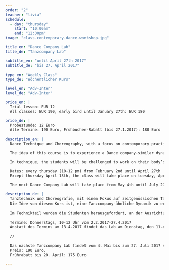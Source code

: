```yaml
---
order: "2"
teacher: "livia"
schedule:
  - day: "thursday"
    start: "10:00am"
    end: "12:00pm"
image: "class-contemporary-dance-workshop.jpg"

title_en: "Dance Company Lab"
title_de: "Tanzcompany Lab"

subtitle_en: "until April 27th 2017"
subtitle_de: "bis 27. April 2017"

type_en: "Weekly Class"
type_de: "Wöchentlicher Kurs"

level_en: "Adv-Inter"
level_de: "Adv-Inter"

price_en: |
  Trial lesson: EUR 12  
  All classes: EUR 190, early bird until January 27th: EUR 180  

price_de: |
  Probestunde: 12 Euro  
  Alle Termine: 190 Euro, Frühbucher-Rabatt (bis 27.1.2017): 180 Euro  

description_en: |
  Dance Technique and Choreography, with a focus on contemporary practices and performance:

  The idea of this course is to experience a Dance company-similar dynamic: Beginning with a dance technique class, then working on a choreographic creative process (rehearsal) to finally show the results of it.

  In technique, the students will be challenged to work on their body’s alignment and increase coordination and strength abilities, developing awareness and motion in multiple spatial planes. The choreography component of this course is about learning and developing movement with a range of choreographic approaches.

  Dates: every thursday (10-12 pm) from February 2nd until April 27th   
  Except thursday April 13th, the class will take place on tuesday, April 11th.  

  The next Dance Company Lab will take place from May 4th until July 27th.
  
description_de: |
  Tanztechnik und Choreografie, mit einem Fokus auf zeitgenössischen Tanztechniken und Performance: 
  Die Idee von diesem Kurs ist, eine Tanzcompany-ähnliche Dynamik zu erleben, beginnend mit einem Tanztechnik-Unterricht, an den ein choreografisch-kreativer Prozess (Probe) anschließt, um schließlich die Ergebnisse zu präsentieren. 
  
  Im Technikteil werden die Studenten herausgefordert, an der Ausrichtung ihres Körpers zu arbeiten und die Koordination, die Kraft und die Entwicklung von Bewusstsein und Bewegung auf mehreren räumlichen Ebenen zu erhöhen. Die Choreographie-Komponente dieses Kurses dient dem Lernen und der Entwicklung von Bewegung mit Hilfe einer Vielfalt von choreographischen Ansätzen.
  
  Termine: Donnerstags, 10-12 Uhr vom 2.2.2017-27.4.2017  
  Anstatt des Termins am 13.4.2017 findet das Lab am Dienstag, den 11.4.2017 statt.  
  
  //  
  
  Das nächste Tanzcompany Lab findet vom 4. Mai bis zum 27. Juli 2017 statt (13 Termine).   
  Preis: 190 Euro.   
  Frührabatt bis 20. April: 175 Euro

---
```

